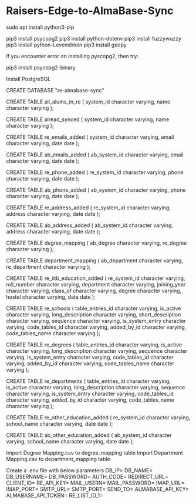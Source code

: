 # Raisers-Edge-to-AlmaBase-Sync
sudo apt install python3-pip

pip3 install psycopg2
pip3 install python-dotenv
pip3 install fuzzywuzzy
pip3 install python-Levenshtein
pip3 install geopy

If you encounter error on installing pyscopg2, then try:

pip3 install psycopg2-binary

Install PostgreSQL

CREATE DATABASE "re-almabase-sync"

CREATE TABLE all_alums_in_re
(
    system_id character varying,
    name character varying
);

CREATE TABLE alread_synced
(
    system_id character varying,
    name character varying
);

CREATE TABLE re_emails_added
(
    system_id character varying,
    email character varying,
    date date
);

CREATE TABLE ab_emails_added
(
    ab_system_id character varying,
    email character varying,
    date date
);

CREATE TABLE re_phone_added
(
    re_system_id character varying,
    phone character varying,
    date date
);

CREATE TABLE ab_phone_added
(
    ab_system_id character varying,
    phone character varying,
    date date
);

CREATE TABLE re_address_added
(
    re_system_id character varying,
    address character varying,
    date date
);

CREATE TABLE ab_address_added
(
    ab_system_id character varying,
    address character varying,
    date date
);

CREATE TABLE degree_mapping
(
    ab_degree character varying,
    re_degree character varying
);

CREATE TABLE department_mapping
(
    ab_department character varying,
    re_department character varying
);

CREATE TABLE re_iitb_education_added
(
    re_system_id character varying,
    roll_number character varying,
    department character varying,
    joining_year character varying,
    class_of character varying,
    degree character varying,
    hostel character varying,
    date date
);

CREATE TABLE re_schools
(
    table_entries_id character varying,
    is_active character varying,
    long_description character varying,
    short_description character varying,
    sequence character varying,
    is_system_entry character varying,
    code_tables_id character varying,
    added_by_id character varying,
    code_tables_name character varying
);

CREATE TABLE re_degrees
(
    table_entries_id character varying,
    is_active character varying,
    long_description character varying,
    sequence character varying,
    is_system_entry character varying,
    code_tables_id character varying,
    added_by_id character varying,
    code_tables_name character varying
);

CREATE TABLE re_departments
(
    table_entries_id character varying,
    is_active character varying,
    long_description character varying,
    sequence character varying,
    is_system_entry character varying,
    code_tables_id character varying,
    added_by_id character varying,
    code_tables_name character varying
);

CREATE TABLE re_other_education_added
(
    re_system_id character varying,
    school_name character varying,
    date date
);

CREATE TABLE ab_other_education_added
(
    ab_system_id character varying,
    school_name character varying,
    date date
);


Import Degree Mapping.csv to degree_mapping table
Import Department Mapping.csv to department_mapping table

Create a .env file with below parameters
DB_IP=
DB_NAME=
DB_USERNAME=
DB_PASSWORD=
AUTH_CODE=
REDIRECT_URL=
CLIENT_ID=
RE_API_KEY=
MAIL_USERN=
MAIL_PASSWORD=
IMAP_URL=
IMAP_PORT=
SMTP_URL=
SMTP_PORT=
SEND_TO=
ALMABASE_API_KEY=
ALMABASE_API_TOKEN=
RE_LIST_ID_1=